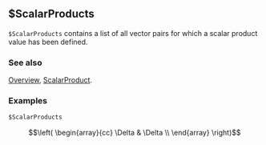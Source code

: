## $ScalarProducts

`$ScalarProducts` contains a list of all vector pairs for which a scalar product value has been defined.

### See also

[Overview](Extra/FeynCalc.md), [ScalarProduct](ScalarProduct.md).

### Examples

```mathematica
$ScalarProducts
```

$$\left(
\begin{array}{cc}
 \Delta  & \Delta  \\
\end{array}
\right)$$
